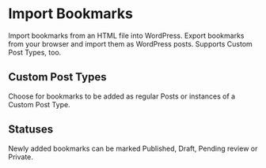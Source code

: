 # Import Bookmarks
Import bookmarks from an HTML file into WordPress. Export bookmarks from your browser and import them as WordPress posts. Supports Custom Post Types, too.

## Custom Post Types
Choose for bookmarks to be added as regular Posts or instances of a Custom Post Type.

## Statuses
Newly added bookmarks can be marked Published, Draft, Pending review or Private.
